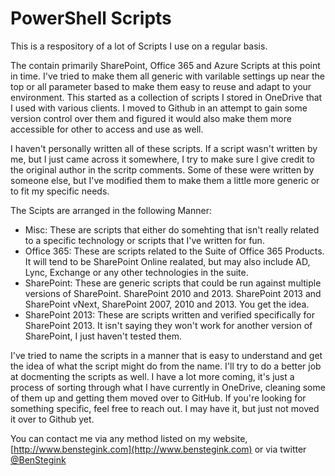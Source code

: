 # PowerShell Scripts

This is a respository of a lot of Scripts I use on a regular basis.

The contain primarily SharePoint, Office 365 and Azure Scripts at this point in time.  I've tried to make them all generic with varilable settings up near the top or all parameter based to make them easy to reuse and adapt to your environment.  This started as a collection of scripts I stored in OneDrive that I used with various clients.  I moved to Github in an attempt to gain some version control over them and figured it would also make them more accessible for other to access and use as well.

I haven't personally written all of these scripts.  If a script wasn't written by me, but I just came across it somewhere, I try to make sure I give credit to the original author in the scritp comments.  Some of these were written by someone else, but I've modified them to make them a little more generic or to fit my specific needs.

The Scipts are arranged in the following Manner:
- Misc: These are scripts that either do somehting that isn't really related to a specific technology or scripts that I've written for fun.
- Office 365: These are scripts related to the Suite of Office 365 Products.  It will tend to be SharePoint Online realated, but may also include AD, Lync, Exchange or any other technologies in the suite.
- SharePoint: These are generic scripts that could be run against multiple versions of SharePoint.  SharePoint 2010 and 2013.  SharePoint 2013 and SharePoint vNext, SharePoint 2007, 2010 and 2013.  You get the idea.
- SharePoint 2013: These are scripts written and verified specifically for SharePoint 2013.  It isn't saying they won't work for another version of SharePoint, I just haven't tested them.

I've tried to name the scripts in a manner that is easy to understand and get the idea of what the script might do from the name.  I'll try to do a better job at docmenting the scripts as well.  I have a lot more coming, it's just a process of sorting through what I have currently in OneDrive, cleaning some of them up and getting them moved over to GitHub.  If you're looking for something specific, feel free to reach out.  I may have it, but just not moved it over to Github yet.

You can contact me via any method listed on my website, [http://www.benstegink.com](http://www.benstegink.com) or via twitter [@BenStegink](https://www.twitter.com/BenStegink)

